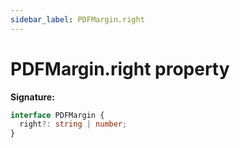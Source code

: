 ```yaml
---
sidebar_label: PDFMargin.right
---
```


# PDFMargin.right property

**Signature:**

```typescript
interface PDFMargin {
  right?: string | number;
}
```
